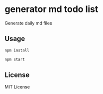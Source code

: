 # generator md todo list

Generate daily md files

## Usage

```ts
npm install

npm start
```

## License

MIT License
